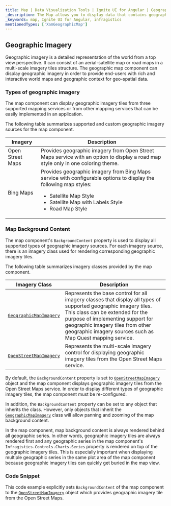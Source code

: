 ```yaml
---
title: Map | Data Visualization Tools | Ignite UI for Angular | Geographic Imagery | Infragistics
_description: The Map allows you to display data that contains geographic locations from view models or geo-spatial data loaded from shape files on geographic imagery maps.View the demo, dependencies, usage and toolbar for more information.
_keywords: map, Ignite UI for Angular, infragistics
mentionedTypes: ['XamGeographicMap']
---
```


## Geographic Imagery

Geographic imagery is a detailed representation of the world from a top view perspective. It can consist of an aerial-satellite map or road maps in a multi-scale imagery tiles structure. The geographic map component can display geographic imagery in order to provide end-users with rich and interactive world maps and geographic context for geo-spatial data.

### Types of geographic imagery

The map component can display geographic imagery tiles from three supported mapping services or from other mapping services that can be easily implemented in an application.

The following table summarizes supported and custom geographic imagery sources for the map component.

| Imagery          | Description                                                                                                                                                                                                         |
| ---------------- | ------------------------------------------------------------------------------------------------------------------------------------------------------------------------------------------------------------------- |
| Open Street Maps | Provides geographic imagery from Open Street Maps service with an option to display a road map style only in one coloring theme.                                                                                    |
| Bing Maps        | Provides geographic imagery from Bing Maps service with configurable options to display the following map styles:<ul><li> Satellite Map Style</li><li> Satellite Map with Labels Style</li><li> Road Map Style</li> |

<!-- | Map Quest |Provides custom geographic imagery from Map Quest service with configurable options to display the following map styles:<ul><li>Satellite Map Style</li><li>Road Map Style</li></ul> -->

### Map Background Content

The map component's `BackgroundContent` property is used to display all supported types of geographic imagery sources. For each imagery source, there is an imagery class used for rendering corresponding geographic imagery tiles.

The following table summarizes imagery classes provided by the map component.

| Imagery Class                                                                               | Description                                                                                                                                                                                                                                                                                |
| ------------------------------------------------------------------------------------------- | ------------------------------------------------------------------------------------------------------------------------------------------------------------------------------------------------------------------------------------------------------------------------------------------ |
| [`GeographicMapImagery`](/angular-apis/typescript/latest/classes/geographicmapimagery.html) | Represents the base control for all imagery classes that display all types of supported geographic imagery tiles. This class can be extended for the purpose of implementing support for geographic imagery tiles from other geographic imagery sources such as Map Quest mapping service. |
| [`OpenStreetMapImagery`](/angular-apis/typescript/latest/classes/openstreetmapimagery.html) | Represents the multi-scale imagery control for displaying geographic imagery tiles from the Open Street Maps service.                                                                                                                                                                      |

<!-- |`BingMapsMapImagery`|Represents the multi-scale imagery control for displaying geographic imagery tiles from the Bing Maps service.| -->

By default, the `BackgroundContent` property is set to [`OpenStreetMapImagery`](/angular-apis/typescript/latest/classes/openstreetmapimagery.html) object and the map component displays geographic imagery tiles from the Open Street Maps service. In order to display different types of geographic imagery tiles, the map component must be re-configured.

In addition, the `BackgroundContent` property can be set to any object that inherits the class. However, only objects that inherit the [`GeographicMapImagery`](/angular-apis/typescript/latest/classes/geographicmapimagery.html) class will allow panning and zooming of the map background content.

In the map component, map background content is always rendered behind all geographic series. In other words, geographic imagery tiles are always rendered first and any geographic series in the map component's `Infragistics.Controls.Charts.Series` property is rendered on top of the geographic imagery tiles. This is especially important when displaying multiple geographic series in the same plot area of the map component because geographic imagery tiles can quickly get buried in the map view.

### Code Snippet

This code example explicitly sets `BackgroundContent` of the map component to the [`OpenStreetMapImagery`](/angular-apis/typescript/latest/classes/openstreetmapimagery.html) object which provides geographic imagery tile from the Open Street Maps.
